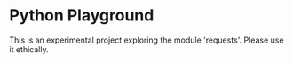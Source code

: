 # Python Playground

This is an experimental project exploring the module 'requests'. Please use it ethically.
